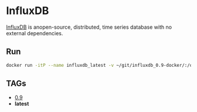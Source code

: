 # InfluxDB
[InfluxDB](http://influxdb.com) is anopen-source, distributed, time series database with no external dependencies.

## Run
```bash
docker run -itP --name influxdb_latest -v ~/git/influxdb_0.9-docker/:/opt/shared/conf/ gianarb/influxdb:latest
```

## TAGs
* [0.9](https://github.com/gianarb/influxdb-docker/tree/0.9)
* **latest**
